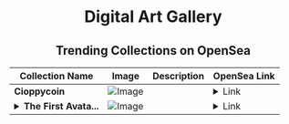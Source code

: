 <div align="center">

# Digital Art Gallery

## Trending Collections on OpenSea

| Collection Name                       | Image                                                                                     | Description                       | OpenSea Link                                                                                          |
|---------------------------------------|-------------------------------------------------------------------------------------------|-----------------------------------|--------------------------------------------------------------------------------------------------------|
| **Cioppycoin** | ![Image](https://i.seadn.io/s/raw/files/e477f7ea9b3107e89fe2bb7e50ec46fc.png?w=500&auto=format?w=200&auto=format) |  | <details><summary>Link</summary>[Cioppycoin](https://opensea.io/collection/cioppycoin)</details> |
| **<details><summary>The First Avata...</summary>The First Avatars</details>** | ![Image](https://i.seadn.io/s/raw/files/45cb32671532c47ce43a0ebce2985610.png?w=500&auto=format?w=200&auto=format) |  | <details><summary>Link</summary>[The First Avatars](https://opensea.io/collection/the-first-avatars-1)</details> |

</div>